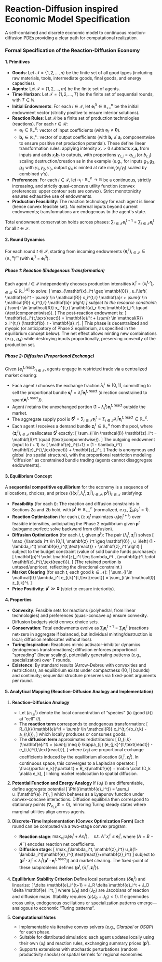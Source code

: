 # Reaction-Diffusion inspired Economic Model Specification

A self-contained and discrete economic model to continuous reaction-diffusion PDEs providing a clear path for computational realization.

### Formal Specification of the Reaction-Diffusion Economy

#### 1. Primitives
- **Goods**: Let $\mathcal{N} = \{1, 2, \dots, n\}$ be the finite set of all good types (including raw materials, tools, intermediate goods, final goods, and energy capacities).
- **Agents**: Let $\mathcal{I} = \{1, 2, \dots, m\}$ be the finite set of agents.
- **Time Horizon**: Let $\mathcal{T} = \{1, 2, \dots, T\}$ be the finite set of sequential rounds, with $T \in \mathbb{N}$.
- **Initial Endowments**: For each $i \in \mathcal{I}$, let $\mathbf{e}_i^0 \in \mathbb{R}_{++}^n$ be the initial endowment vector (strictly positive to ensure interior solutions).
- **Reaction Rules**: Let $\mathcal{R}$ be a finite set of production technologies (reactions). For each $r \in \mathcal{R}$:
  - $\mathbf{a}_r \in \mathbb{R}_+^n$: vector of input coefficients (with $\mathbf{a}_r \neq \mathbf{0}$).
  - $\mathbf{b}_r \in \mathbb{R}_+^n$: vector of output coefficients (with $\mathbf{b}_r \not\leq \mathbf{a}_r$ componentwise to ensure positive net production potential).
  These define linear transformation rules: applying intensity $x_r > 0$ subtracts $x_r \mathbf{a}_r$ from inputs and adds $x_r \mathbf{b}_r$ to outputs, with proportions $\gamma_{r,j} = a_{r,j}$ (or $b_{r,j}$) scaling destruction/creation as in the example (e.g., for inputs $g_1, g_2, g_3$ with $\gamma_1, \gamma_2, \gamma_3$, output $g_4$ is minted at rate $\min_j (e_j / \gamma_j)$ scaled by combined $\gamma$'s).
- **Preferences**: For each $i \in \mathcal{I}$, let $u_i: \mathbb{R}_+^n \to \mathbb{R}$ be a continuous, strictly increasing, and strictly quasi-concave utility function (convex preferences: upper contour sets are convex). Strict monotonicity ensures exhaustive use of endowments.
- **Production Feasibility**: The reaction technology for each agent is linear (hence convex feasible set). No external inputs beyond current endowments; transformations are endogenous to the agent's state.

Total endowment conservation holds across phases: $\sum_{i \in \mathcal{I}} \mathbf{e}_i^{t+1} = \sum_{i \in \mathcal{I}} \mathbf{e}_i^t$ for all $t \in \mathcal{T}$.

#### 2. Round Dynamics
For each round $t \in \mathcal{T}$, starting from incoming endowments $\{\mathbf{e}_i^t\}_{i \in \mathcal{I}} \in (\mathbb{R}_+^n)^m$ (with $\mathbf{e}_i^1 = \mathbf{e}_i^0$):

##### Phase 1: Reaction (Endogenous Transformation)
Each agent $i \in \mathcal{I}$ independently chooses production intensities $\mathbf{x}_i^t = (x_i^{t,r})_{r \in \mathcal{R}} \in \mathbb{R}_+^{|\mathcal{R}|}$ to solve:
\[
\max_{\mathbf{x}_i^t \geq \mathbf{0}} \, u_i\left( \mathbf{e}_i^t - \sum_{r \in \mathcal{R}} x_i^{t,r} \mathbf{a}_r + \sum_{r \in \mathcal{R}} x_i^{t,r} \mathbf{b}_r \right)
\]
subject to the resource constraint:
\[
\sum_{r \in \mathcal{R}} x_i^{t,r} \mathbf{a}_r \leq \mathbf{e}_i^t \quad (\text{componentwise}).
\]
The post-reaction endowment is:
\[
\mathbf{e}_i^{t,\text{react}} = \mathbf{e}_i^t + \sum_{r \in \mathcal{R}} x_i^{t,r} (\mathbf{b}_r - \mathbf{a}_r).
\]
This phase is decentralized and myopic (or anticipatory of Phase 2 equilibrium, as specified in the equilibrium concept below). The net effect allows minting new combinations (e.g., $g_4$) while destroying inputs proportionally, preserving convexity of the production set.

##### Phase 2: Diffusion (Proportional Exchange)
Given $\{\mathbf{e}_i^{t,\text{react}}\}_{i \in \mathcal{I}}$, agents engage in restricted trade via a centralized market clearing:
- Each agent $i$ chooses the exchange fraction $\lambda_i^t \in [0,1]$, committing to sell the proportional bundle $\mathbf{s}_i^t = \lambda_i^t \mathbf{e}_i^{t,\text{react}}$ (direction constrained to span$\{\mathbf{e}_i^{t,\text{react}}\}$).
- Agent $i$ retains the unexchanged portion $(1 - \lambda_i^t) \mathbf{e}_i^{t,\text{react}}$ outside the market.
- The aggregate supply pool is $\mathbf{S}^t = \sum_{i \in \mathcal{I}} \mathbf{s}_i^t = \sum_{i \in \mathcal{I}} \lambda_i^t \mathbf{e}_i^{t,\text{react}} \in \mathbb{R}_+^n$.
- Each agent $i$ receives a demand bundle $\mathbf{z}_i^t \in \mathbb{R}_+^n$ from the pool, where $\{\mathbf{z}_i^t\}_{i \in \mathcal{I}}$ reallocates $\mathbf{S}^t$ exactly:
  \[
  \sum_{i \in \mathcal{I}} \mathbf{z}_i^t = \mathbf{S}^t \quad (\text{componentwise}).
  \]
The outgoing endowment (input to $t+1$) is:
\[
\mathbf{e}_i^{t+1} = (1 - \lambda_i^t) \mathbf{e}_i^{t,\text{react}} + \mathbf{z}_i^t.
\]
Trade is anonymous and global (no spatial structure), with the proportional restriction modeling "diffusion" as constrained bundle trading (agents cannot disaggregate endowments).

#### 3. Equilibrium Concept
A **sequential competitive equilibrium** for the economy is a sequence of allocations, choices, and prices $\{(\{\mathbf{x}_i^t, \lambda_i^t, \mathbf{z}_i^t\}_{i \in \mathcal{I}}, \mathbf{p}^t)\}_{t \in \mathcal{T}}$ satisfying:
- **Feasibility** (for each $t$): The reaction and diffusion constraints in Sections 2a and 2b hold, with $\mathbf{p}^t \in \mathbb{R}_{++}^n$ (normalized, e.g., $\sum_k p_k^t = 1$).
- **Reaction Optimization** (for each $i,t$): $\mathbf{x}_i^t$ maximizes $u_i(\mathbf{e}_i^{t+1})$ over feasible intensities, anticipating the Phase 2 equilibrium given $\mathbf{p}^t$ (subgame perfect: solve backward from diffusion).
- **Diffusion Optimization** (for each $i,t$, given $\mathbf{p}^t$): The pair $(\lambda_i^t, \mathbf{z}_i^t)$ solves
  \[
  \max_{\lambda_i^t \in [0,1], \mathbf{z}_i^t \geq \mathbf{0}} \, u_i\left( (1 - \lambda_i^t) \mathbf{e}_i^{t,\text{react}} + \mathbf{z}_i^t \right)
  \]
  subject to the budget constraint (value of sold bundle funds purchases):
  \[
  \mathbf{p}^t \cdot \mathbf{z}_i^t \leq \lambda_i^t \, (\mathbf{p}^t \cdot \mathbf{e}_i^{t,\text{react}}).
  \]
  (The retained portion is untaxed/unpriced, reflecting the directional constraint.)
- **Market Clearing** (for each $t$, each good $k \in \mathcal{N}$):
  \[
  \sum_{i \in \mathcal{I}} \lambda_i^t e_{i,k}^{t,\text{react}} = \sum_{i \in \mathcal{I}} z_{i,k}^t.
  \]
- **Price Positivity**: $\mathbf{p}^t \gg \mathbf{0}$ (strict to ensure interiority).

#### 4. Properties
- **Convexity**: Feasible sets for reactions (polyhedral, from linear technologies) and preferences (quasi-concave $u_i$) ensure convexity. Diffusion budgets yield convex choice sets.
- **Conservation**: Total endowments evolve as $\sum_i \mathbf{e}_i^{t+1} = \sum_i \mathbf{e}_i^t$ (reactions net-zero in aggregate if balanced, but individual minting/destruction is local; diffusion reallocates without loss).
- **Turing Inspiration**: Reactions mimic activator-inhibitor dynamics (endogenous transformations); diffusion enforces proportional "spreading" (linear scaling), potentially generating patterns (e.g., specialization) over $T$ rounds.
- **Existence**: By standard results (Arrow-Debreu with convexities and restrictions), an equilibrium exists under compactness ($[0,1]$ bounds) and continuity; sequential structure preserves via fixed-point arguments per round.

#### 5. Analytical Mapping (Reaction–Diffusion Analogy and Implementation)

1. **Reaction–Diffusion Analogy**

   * Let $(e_{i,k}^t)$ denote the local concentration of “species” $(k)$ (good $(k)$) at “cell” $(i)$.
   * The **reaction term** corresponds to endogenous transformation:
     \[
     R_{i,k}(\mathbf{e}_i^t) = \sum_{r \in \mathcal{R}} x_i^{t,r}(b_{r,k} - a_{r,k}),
     \]
     which locally produces or consumes goods.
   * The **diffusion term** approximates redistribution:
     \[
     D_{i,k}(\mathbf{e}_i^t) = \sum_{j \neq i} \kappa_{ij} (e_{j,k}^{t,\text{react}} - e_{i,k}^{t,\text{react}}),
     \]
     where $(\kappa_{ij})$ are proportional exchange coefficients induced by the equilibrium allocation $(\lambda_i^t, \mathbf{z}_i^t)$.
     In continuous space, this converges to a Laplacian operator:
     \[
     \frac{\partial e_k}{\partial t} = R_k(\mathbf{e}) + \nabla \cdot (D_k \nabla e_k),
     \]
     linking market reallocation to spatial diffusion.

2. **Potential Function and Energy Analogy**
   If $(u_i(\cdot))$ are differentiable, define aggregate potential
   \[
   \Phi(\{\mathbf{e}_i^t\}) = \sum_i u_i(\mathbf{e}_i^t),
   \]
   which behaves as a Lyapunov function under convex–concave interactions. Diffusion equilibria then correspond to stationary points $(\nabla_{e_{i,k}} \Phi = 0)$, mirroring Turing steady states where marginal utilities align across agents.

3. **Discrete-Time Implementation (Convex Optimization Form)**
   Each round can be computed via a two-stage convex program:

   * **Reaction stage**:
     $`
     \max_{x_i^t} u_i(\mathbf{e}_i^t + A x_i^t), \quad \text{s.t. } A^- x_i^t \le \mathbf{e}_i^t,
     `$
     where $(A = B - A^-)$ encodes reaction net coefficients.
   * **Diffusion stage**:
     \[
     \max_{\lambda_i^t, \mathbf{z}_i^t} u_i((1-\lambda_i^t)\mathbf{e}_i^{t,\text{react}}+\mathbf{z}_i^t)
     \]
     subject to $(\mathbf{p}^t \cdot \mathbf{z}_i^t \le \lambda_i^t (\mathbf{p}^t \cdot \mathbf{e}_i^{t,\text{react}}))$ and market clearing.
     The fixed-point of these subproblems defines $(\mathbf{p}^t, \{\lambda_i^t,\mathbf{z}_i^t\})$.

4. **Equilibrium Stability Criterion**
   Define local perturbations $(\delta \mathbf{e}_i^t)$ and linearize:
   \[
   \delta \mathbf{e}_i^{t+1} = J_R \delta \mathbf{e}_i^t + J_D \delta \mathbf{e}_i^t,
   \]
   where $(J_R)$ and $(J_D)$ are Jacobians of reaction and diffusion maps.
   Stability requires $(\rho(J_R + J_D) < 1)$. If eigenmodes cross unity, endogenous oscillations or specialization patterns emerge—analogous to economic “Turing patterns”.

5. **Computational Notes**

   * Implementable via iterative convex solvers (e.g., *Clarabel* or *OSQP*) for each phase.
   * Suitable for distributed simulation: each agent updates locally using their own $(u_i)$ and reaction rules, exchanging summary prices $(\mathbf{p}^t)$.
   * Supports extensions with stochastic perturbations (random productivity shocks) or spatial kernels for regional economies.
